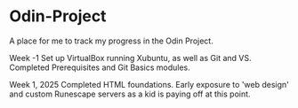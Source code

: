 # Odin-Project
A place for me to track my progress in the Odin Project.

Week -1
Set up VirtualBox running Xubuntu, as well as Git and VS. Completed Prerequisites and Git Basics modules.

Week 1, 2025
Completed HTML foundations. Early exposure to 'web design' and custom Runescape servers as a kid is paying off at this point.
